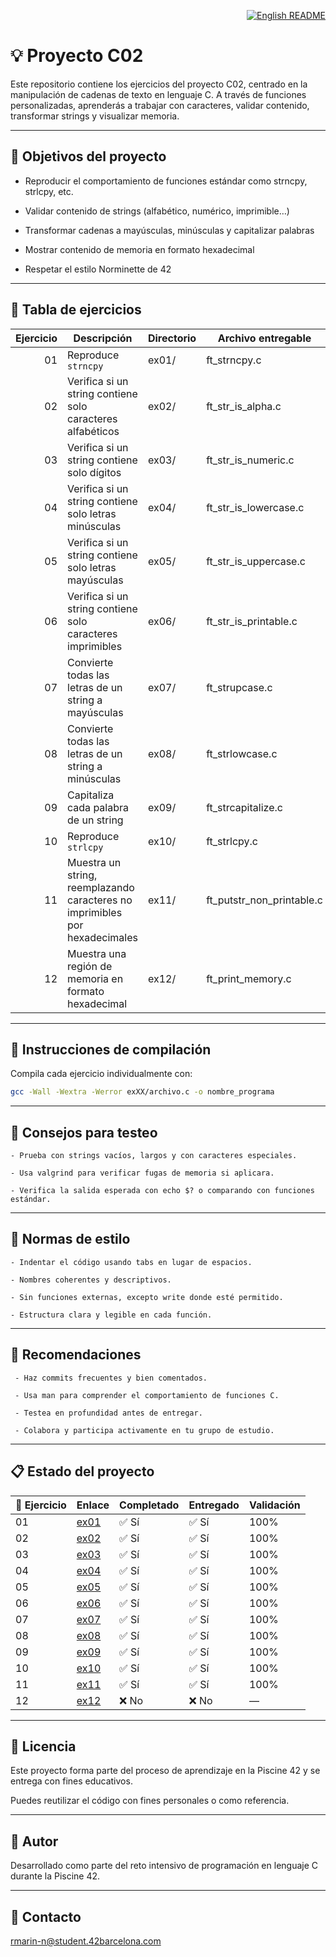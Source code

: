 <p align="right">
  <a href="README.md">
    <img src="https://img.shields.io/badge/🌐%20English-README-blue?style=for-the-badge" alt="English README" />
  </a>
</p>

# 💡 Proyecto C02
Este repositorio contiene los ejercicios del proyecto C02, centrado en la manipulación de cadenas de texto en lenguaje C. A través de funciones personalizadas, aprenderás a trabajar con caracteres, validar contenido, transformar strings y visualizar memoria.

---

## 🎯 Objetivos del proyecto
- Reproducir el comportamiento de funciones estándar como strncpy, strlcpy, etc.

- Validar contenido de strings (alfabético, numérico, imprimible…)

- Transformar cadenas a mayúsculas, minúsculas y capitalizar palabras

- Mostrar contenido de memoria en formato hexadecimal

- Respetar el estilo Norminette de 42

---

## 📁 Tabla de ejercicios

| Ejercicio | Descripción                                                                 | Directorio | Archivo entregable             |
|----------:|------------------------------------------------------------------------------|------------|--------------------------------|
| 01        | Reproduce `strncpy`                                                         | ex01/      | ft_strncpy.c                   |
| 02        | Verifica si un string contiene solo caracteres alfabéticos                  | ex02/      | ft_str_is_alpha.c              |
| 03        | Verifica si un string contiene solo dígitos                                 | ex03/      | ft_str_is_numeric.c            |
| 04        | Verifica si un string contiene solo letras minúsculas                       | ex04/      | ft_str_is_lowercase.c          |
| 05        | Verifica si un string contiene solo letras mayúsculas                       | ex05/      | ft_str_is_uppercase.c          |
| 06        | Verifica si un string contiene solo caracteres imprimibles                  | ex06/      | ft_str_is_printable.c          |
| 07        | Convierte todas las letras de un string a mayúsculas                        | ex07/      | ft_strupcase.c                 |
| 08        | Convierte todas las letras de un string a minúsculas                        | ex08/      | ft_strlowcase.c                |
| 09        | Capitaliza cada palabra de un string                                        | ex09/      | ft_strcapitalize.c             |
| 10        | Reproduce `strlcpy`                                                         | ex10/      | ft_strlcpy.c                   |
| 11        | Muestra un string, reemplazando caracteres no imprimibles por hexadecimales | ex11/      | ft_putstr_non_printable.c      |
| 12        | Muestra una región de memoria en formato hexadecimal                        | ex12/      | ft_print_memory.c              |

---

## 🔧 Instrucciones de compilación
Compila cada ejercicio individualmente con:

``` bash
gcc -Wall -Wextra -Werror exXX/archivo.c -o nombre_programa
```

---

## 🧪 Consejos para testeo
    - Prueba con strings vacíos, largos y con caracteres especiales.

    - Usa valgrind para verificar fugas de memoria si aplicara.

    - Verifica la salida esperada con echo $? o comparando con funciones estándar.

--- 

## 📐 Normas de estilo
    - Indentar el código usando tabs en lugar de espacios.

    - Nombres coherentes y descriptivos.

    - Sin funciones externas, excepto write donde esté permitido.

    - Estructura clara y legible en cada función.

---

## 📌 Recomendaciones
     - Haz commits frecuentes y bien comentados.

     - Usa man para comprender el comportamiento de funciones C.

     - Testea en profundidad antes de entregar.

     - Colabora y participa activamente en tu grupo de estudio.

---

## 📋 Estado del proyecto

| 🧩 Ejercicio | Enlace                                                                                       | Completado | Entregado | Validación |
|--------------|----------------------------------------------------------------------------------------------|------------|-----------|------------|
| 01           | [ex01](https://github.com/Itzskade/Piscina42/tree/main/C02/ex01)                             | ✅ Sí      | ✅ Sí     | 100%       |
| 02           | [ex02](https://github.com/Itzskade/Piscina42/tree/main/C02/ex02)                             | ✅ Sí      | ✅ Sí     | 100%       |
| 03           | [ex03](https://github.com/Itzskade/Piscina42/tree/main/C02/ex03)                             | ✅ Sí      | ✅ Sí     | 100%       |
| 04           | [ex04](https://github.com/Itzskade/Piscina42/tree/main/C02/ex04)                             | ✅ Sí      | ✅ Sí     | 100%       |
| 05           | [ex05](https://github.com/Itzskade/Piscina42/tree/main/C02/ex05)                             | ✅ Sí      | ✅ Sí     | 100%       |
| 06           | [ex06](https://github.com/Itzskade/Piscina42/tree/main/C02/ex06)                             | ✅ Sí      | ✅ Sí     | 100%       |
| 07           | [ex07](https://github.com/Itzskade/Piscina42/tree/main/C02/ex07)                             | ✅ Sí      | ✅ Sí     | 100%       |
| 08           | [ex08](https://github.com/Itzskade/Piscina42/tree/main/C02/ex08)                             | ✅ Sí      | ✅ Sí     | 100%       |
| 09           | [ex09](https://github.com/Itzskade/Piscina42/tree/main/C02/ex09)                             | ✅ Sí      | ✅ Sí     | 100%       |
| 10           | [ex10](https://github.com/Itzskade/Piscina42/tree/main/C02/ex10)                             | ✅ Sí      | ✅ Sí     | 100%       |
| 11           | [ex11](https://github.com/Itzskade/Piscina42/tree/main/C02/ex11)                             | ✅ Sí      | ✅ Sí     | 100%       |
| 12           | [ex12](https://github.com/Itzskade/Piscina42/tree/main/C02/ex12)                             | ❌ No      | ❌ No     | —          |

---

## 📜 Licencia
Este proyecto forma parte del proceso de aprendizaje en la Piscine 42 y se entrega con fines educativos. 

Puedes reutilizar el código con fines personales o como referencia.

---

## 🙋 Autor
Desarrollado como parte del reto intensivo de programación en lenguaje C durante la Piscine 42.

---

## 📧 Contacto
[rmarin-n@student.42barcelona.com](mailto:rmarin-n@student.42barcelona.com)

